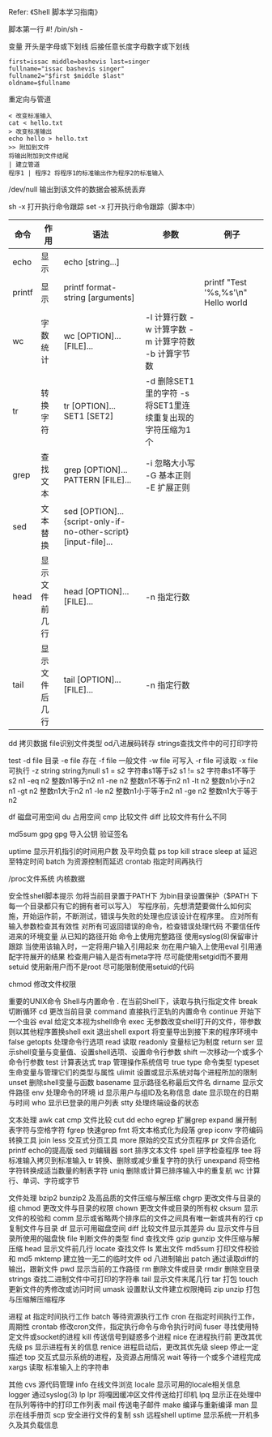

Refer: 《Shell 脚本学习指南》

脚本第一行
#! /bin/sh - 

变量 开头是字母或下划线 后接任意长度字母数字或下划线
```
first=issac middle=bashevis last=singer
fullname="issac bashevis singer"
fullname2="$first $middle $last"
oldname=$fullname
```

重定向与管道
```
< 改变标准输入
cat < hello.txt
> 改变标准输出
echo hello > hello.txt
>> 附加到文件
将输出附加到文件结尾
| 建立管道
程序1 | 程序2 将程序1的标准输出作为程序2的标准输入

```

/dev/null 输出到该文件的数据会被系统丢弃


sh -x 打开执行命令跟踪
set -x 打开执行命令跟踪（脚本中）

|命令|作用|语法|参数|例子|
|-----|----|---|----|----|
|echo|显示|echo [string...]|||
|printf|显示|printf format-string [arguments]||printf "Test '%s,%s'\n" Hello world|
|wc|字数统计|wc [OPTION]... [FILE]...|-l 计算行数 -w 计算字数 -m 计算字符数 -b 计算字节数|||
|tr|转换字符|tr [OPTION]... SET1 [SET2]|-d 删除SET1里的字符 -s 将SET1里连续重复出现的字符压缩为1个||
|grep|查找文本|grep [OPTION]... PATTERN [FILE]...|-i 忽略大小写 -G 基本正则 -E 扩展正则||
|sed|文本替换|sed [OPTION]... {script-only-if-no-other-script} [input-file]...||
|head|显示文件前几行|head [OPTION]... [FILE]...|-n 指定行数||
|tail|显示文件后几行|tail [OPTION]... [FILE]...|-n 指定行数||



dd 拷贝数据
file识别文件类型
od八进展码转存
strings查找文件中的可打印字符

test 
-d file 目录
-e file 存在
-f file 一般文件
-w file 可写入
-r file 可读取
-x file 可执行
-z string string为null
s1 = s2 字符串s1等于s2
s1 != s2 字符串s1不等于s2
n1 -eq n2 整数n1等于n2
n1 -ne n2 整数n1不等于n2
n1 -lt n2 整数n1小于n2
n1 -gt n2 整数n1大于n2
n1 -le n2 整数n1小于等于n2
n1 -ge n2 整数n1大于等于n2

df 磁盘可用空间
du 占用空间
cmp 比较文件
diff 比较文件有什么不同

md5sum 
gpg
gpg 导入公钥
验证签名

uptime 显示开机指引的时间用户数 及平均负载
ps
top
kill
strace 
sleep
at 延迟至特定时间
batch 为资源控制而延迟
crontab 指定时间再执行

/proc文件系统
内核数据

安全性shell脚本提示
勿将当前目录置于PATH下
为bin目录设置保护（$PATH 下每一个目录都只有它的拥有者可以写入）
写程序前，先想清楚要做什么如何实施，开始运作前，不断测试，错误与失败的处理也应该设计在程序里。
应对所有输入参数检查其有效性
对所有可返回错误的命令，检查错误处理代码
不要信任传进来的环境变量
从已知的路径开始
命令上使用完整路径
使用syslog(8)保留审计跟踪
当使用该输入时，一定将用户输入引用起来
勿在用户输入上使用eval
引用通配字符展开的结果
检查用户输入是否有meta字符
尽可能使用setgid而不要用setuid
使用新用户而不是root
尽可能限制使用setuid的代码


chmod 修改文件权限


重要的UNIX命令
Shell与内置命令
. 在当前Shell下，读取与执行指定文件
break 切断循环
cd 更改当前目录
command 直接执行正轨的内置命令
continue 开始下一个虫谷
eval 给定文本视为shell命令
exec 无参数改变shell打开的文件，带参数则以其他程序置换shell
exit 退出shell
export 将变量导出到接下来的程序环境中
false 
getopts 处理命令行选项
read 读取
readonly 变量标记为制度
return
ser 显示shell变量与变量值、设置shell选项、设置命令行参数
shift 一次移动一个或多个命令行参数
test 计算表达式
trap 管理操作系统信号
true
type 命令类型
typeset 生命变量与管理它们的类型与属性
ulimit 设置或显示系统对每个进程所加的限制
unset 删除shell变量与函数
basename 显示路径名称最后文件名
dirname 显示文件路径
env 处理命令的环境
id 显示用户与组ID及名称信息
date 显示现在的日期与时间
who 显示已登录的用户列表
stty 处理终端设备的状态

文本处理
awk
cat
cmp 文件比较
cut
dd
echo
egrep 扩展grep
expand 展开制表字符与空格字符
fgrep 快速grep
fmt 将文本格式化为段落
grep 
iconv 字符编码转换工具
join
less 交互式分页工具
more 原始的交互式分页程序
pr 文件合适化
printf echo的提高版
sed 刘编辑器
sort 排序文本文件
spell 拼字检查程序
tee 将标准输入拷贝到标准输入
tr 转换、删除或减少重复字符的执行
unexpand 将空格字符转换成适当数量的制表字符
uniq 删除或计算已排序输入中的重复航
wc 计算行、单词、字符或字节

文件处理
bzip2 bunzip2 及高品质的文件压缩与解压缩
chgrp 更改文件与目录的组
chmod 更改文件与目录的权限
chown 更改文件或目录的所有权
cksum 显示文件的校验和
comm 显示或省略两个排序后的文件之间具有唯一新或共有的行
cp 复制文件与目录
df 显示可用磁盘空间
diff 比较文件显示其差异
du 显示文件与目录所使用的磁盘快
file 判断文件的类型
find 查找文件
gzip gunzip 文件压缩与解压缩
head 显示文件前几行
locate 查找文件
ls 累出文件
md5sum 打印文件校验和 md5
mktemp 建立独一无二的临时文件
od 八进制输出
patch 通过读取diff的输出，跟新文件
pwd 显示当前的工作路径
rm 删除文件或目录
rmdir 删除空目录
strings 查找二进制文件中可打印的字符串
tail 显示文件末尾几行
tar 打包
touch 更新文件的秀修改或访问时间
umask 设置默认文件建立权限掩码
zip unzip 打包与压缩解压缩程序

进程
at 指定时间执行工作
batch 等待资源执行工作
cron 在指定时间执行工作，周期性
crontab 修改cron文件，指定执行命令与命令执行时间
fuser 寻找使用特定文件或socket的进程
kill 传送信号到疑惑多个进程
nice 在进程执行前 更改其优先级
ps 显示进程有关的信息
renice 进程启动后，更改其优先级
sleep 停止一定描述
top 交互式显示系统的进程，及资源占用情况
wait 等待一个或多个进程完成
xargs 读取 标准输入上的字符串

其他
cvs 源代码管理
info 在线文件浏览
locale 显示可用的locale相关信息
logger 通过syslog(3)
lp lpr 将嘎因缓冲区文件传送给打印机
lpq 显示正在处理中在队列等待中的打印工作列表
mail 传送电子邮件
make 编译与重新编译
man 显示在线手册页
scp 安全进行文件的复制
ssh 远程shell
uptime 显示系统一开机多久及其负载信息

